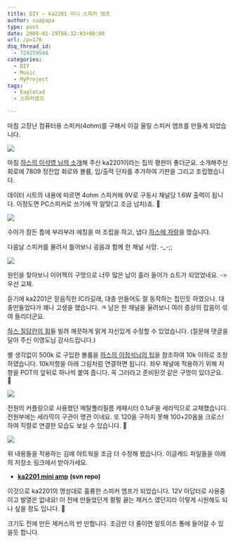 ```yaml
---
title: DIY – ka2201 미니 스피커 앰프
author: suapapa
type: post
date: 2009-01-19T06:32:03+00:00
url: /p=176
dsq_thread_id:
  - 724259544
categories:
  - DIY
  - Music
  - MyProject
tags:
  - EagleCad
  - 스피커앰프

---
```

마침 고장난 컴퓨터용 스피커(4ohm)를 구해서 이걸 울릴 스피커 앰프를 만들게 되었습니다.

![](https://asset.homin.dev/blog/image/ka2201_miniamp_top02.webp)

마침 [하스의 이석영 님의 소개][1]해 주신 ka2201이라는 칩의 평판이 좋더군요. 소개해주신 회로에 7809 정전압 회로와 볼륨, 입/출력 단자를 추가하여 기판을 그리고 조립했습니다.

데이터 시트의 내용에 따르면 4ohm 스피커에 9V로 구동시 채널당 1.6W 출력이 됩니다. 이정도면 PC스피커로 쓰기에 딱 알맞(고 조금 넘치)죠. 🙂



![](https://asset.homin.dev/blog/image/ka2201_miniamp_pcb.webp)

수아가 잠든 틈에 부랴부랴 에칭을 떠 조립을 하고, 냅다 [하스에 자랑][2]을 했습니다. 

다음날 스피커를 물려서 틀어보니 굉음과 함께 한 채널 사망. -_-;;

![](https://asset.homin.dev/blog/image/ka2201_earjack_short.webp)

원인을 찾아보니 이어젝의 구멍으로 너무 많은 납이 흘러 들어가 쇼트가 되었었네요. -> 우선 교체.

듣기에 ka2201은 믿음직한 IC라길래, 대충 만들어도 잘 동작하는 칩인듯 하였으나. 대충만들었다가 꽤나 고생을 했습니다. ㅋ 남은 한 채널을 울려보니 여러 증상의 잡음이 섞여 들리더군요.

[하스 질답란의 힘][3]들 빌려 깨끗하게 맑게 자신있게 수정할 수 있었습니다. (질문에 댓글을 달아 주신 이영도님 감사드립니다.)

별 생각없이 500k 로 구입한 볼륨을 [하스의 이정석님의 팁][4]을 참조하여 10k 이하로 조정하였습니다. 10k저항을 아래 그림처럼 연결하면 됩니다. 좌우 채널에 적용하기 위해 저항을 POT의 앞뒤로 하나씩 붙여 줍니다. 꼭 그러라고 준비된것 같은 구멍이 있더군요. 🙂

![](https://asset.homin.dev/blog/image/ka2201_pot_fix.webp)

전원의 커플링으로 사용했던 메탈폴리필름 캐패시터 0.1uF을 세라믹으로 교채했습니다. 전원부에는 세라믹이 구관이 명관 이네요. 또 120을 구하지 못해 100+20옴을 크로스!하여 직렬로 연결한 모습도 보실 수 있습니다. 🙂

![](https://asset.homin.dev/blog/image/ka2201_ceramic_cap_fix.webp)

위 내용들을 적용하는 김에 아트웍을 조금 더 수정해 봤습니다. 이글캐드 파일들을 아래의 저장소 링크에서 받아가세요.

  * [**ka2201 mini amp**][5] **(svn repo)**

이것으로 ka2201의 명성대로 훌륭한 스피커 앰프가 되었습니다. 12V 아답터로 사용중이고 발열은 없네요! 이 전에 만들었던게 펄펄 끓는 제커스 였던지라 이렇게 시원해도 되나 싶을 정도 입니다. 🙂

크기도 전에 만든 제커스의 반 만합니다. 조금만 더 줄이면 알토이즈 통에 들어갈 수 있을듯 합니다.

 [1]: http://www.headphoneamp.co.kr/bbs/zboard.php?id=diy_amp&page=1&sn1=&divpage=1&sn=on&ss=on&sc=on&keyword=1.2w&select_arrange=headnum&desc=asc&no=34
 [2]: http://www.headphoneamp.co.kr/bbs/zboard.php?id=diy_amp&no=451
 [3]: http://www.headphoneamp.co.kr/bbs/zboard.php?id=info_qna&page=1&sn1=&divpage=1&sn=off&ss=on&sc=on&select_arrange=headnum&desc=asc&no=5203
 [4]: http://www.headphoneamp.co.kr/bbs/zboard.php?id=diy_member_new&page=1&sn1=&divpage=1&sn=off&ss=on&sc=on&select_arrange=headnum&desc=asc&no=2074
 [5]: https://homin.dev/svn/HW/KA2201Amp